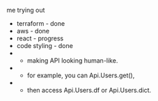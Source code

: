 me trying out  
* terraform - done  
* aws - done  
* react - progress
* code styling - done
* * making API looking human-like. 
* * for example, you can Api.Users.get(),
* * then access Api.Users.df or Api.Users.dict.

